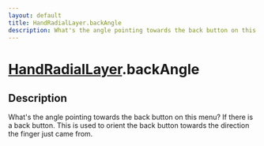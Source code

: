 ```yaml
---
layout: default
title: HandRadialLayer.backAngle
description: What's the angle pointing towards the back button on this menu? If there is a back button. This is used to orient the back button towards the direction the finger just came from.
---
```

# [HandRadialLayer]({{site.url}}/Pages/Reference/HandRadialLayer.html).backAngle

## Description
What's the angle pointing towards the back button on this
menu? If there is a back button. This is used to orient the back
button towards the direction the finger just came from.

